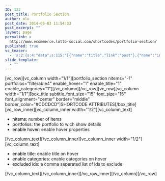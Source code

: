 ```yaml
---
ID: 122
post_title: Portfolio Section
author: olu
post_date: 2014-06-03 11:54:33
post_excerpt: ""
layout: page
permalink: >
  http://www.ecommerce.lotto-social.com/shortcodes/portfolio-section/
published: true
vc_teaser:
  - 'a:2:{s:4:"data";s:115:"[{"name":"title","link":"post"},{"name":"image","image":"featured","link":"none"},{"name":"text","mode":"excerpt"}]";s:7:"bgcolor";s:0:"";}'
slide_template:
  - ""
---
```

[vc_row][vc_column width="1/1"][portfolio_section nitems="-1" portfolios="filterable4" enable_hover="1" enable_title="1" enable_categories="1"][/vc_column][/vc_row][vc_row][vc_column width="1/1"][box_title subtitle_font_size="15" font_size="15" font_alignment="center" border="middle" border_color="#CDCDCD"]SHORTCODE ATTRIBUTES[/box_title][vc_row_inner][vc_column_inner width="1/2"][vc_column_text]
<ul>
	<li><span style="color: #000000">nitems</span>: number of items</li>
	<li><span style="color: #000000">portfolios</span>: the portfolio to wich show details</li>
	<li><span style="color: #000000">enable hover</span>: enable hover properties</li>
</ul>
[/vc_column_text][/vc_column_inner][vc_column_inner width="1/2"][vc_column_text]
<ul>
	<li><span style="color: #000000">enable title</span>: enable title on hover</li>
	<li><span style="color: #000000">enable categories</span>: enable categories on hover</li>
	<li><span style="color: #000000">excluded ids</span>: a comma separated list of ids to exclude</li>
</ul>
[/vc_column_text][/vc_column_inner][/vc_row_inner][/vc_column][/vc_row]